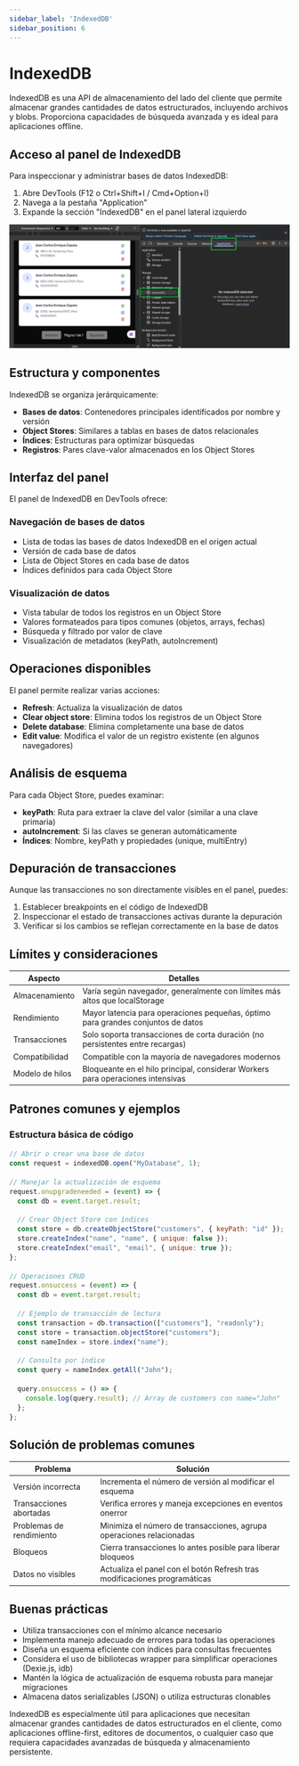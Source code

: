 ```yaml
---
sidebar_label: 'IndexedDB'
sidebar_position: 6
---
```


# IndexedDB

IndexedDB es una API de almacenamiento del lado del cliente que permite almacenar grandes cantidades de datos estructurados, incluyendo archivos y blobs. Proporciona capacidades de búsqueda avanzada y es ideal para aplicaciones offline.

## Acceso al panel de IndexedDB

Para inspeccionar y administrar bases de datos IndexedDB:

1. Abre DevTools (F12 o Ctrl+Shift+I / Cmd+Option+I)
2. Navega a la pestaña "Application"
3. Expande la sección "IndexedDB" en el panel lateral izquierdo

![alt text](img/indexeddb-1.png)

## Estructura y componentes

IndexedDB se organiza jerárquicamente:

- **Bases de datos**: Contenedores principales identificados por nombre y versión
- **Object Stores**: Similares a tablas en bases de datos relacionales
- **Índices**: Estructuras para optimizar búsquedas
- **Registros**: Pares clave-valor almacenados en los Object Stores

## Interfaz del panel

El panel de IndexedDB en DevTools ofrece:

### Navegación de bases de datos

- Lista de todas las bases de datos IndexedDB en el origen actual
- Versión de cada base de datos
- Lista de Object Stores en cada base de datos
- Índices definidos para cada Object Store

### Visualización de datos

- Vista tabular de todos los registros en un Object Store
- Valores formateados para tipos comunes (objetos, arrays, fechas)
- Búsqueda y filtrado por valor de clave
- Visualización de metadatos (keyPath, autoIncrement)

## Operaciones disponibles

El panel permite realizar varias acciones:

- **Refresh**: Actualiza la visualización de datos
- **Clear object store**: Elimina todos los registros de un Object Store
- **Delete database**: Elimina completamente una base de datos
- **Edit value**: Modifica el valor de un registro existente (en algunos navegadores)

## Análisis de esquema

Para cada Object Store, puedes examinar:

- **keyPath**: Ruta para extraer la clave del valor (similar a una clave primaria)
- **autoIncrement**: Si las claves se generan automáticamente
- **Índices**: Nombre, keyPath y propiedades (unique, multiEntry)

## Depuración de transacciones

Aunque las transacciones no son directamente visibles en el panel, puedes:

1. Establecer breakpoints en el código de IndexedDB
2. Inspeccionar el estado de transacciones activas durante la depuración
3. Verificar si los cambios se reflejan correctamente en la base de datos

## Límites y consideraciones

| Aspecto | Detalles |
|---------|----------|
| Almacenamiento | Varía según navegador, generalmente con límites más altos que localStorage |
| Rendimiento | Mayor latencia para operaciones pequeñas, óptimo para grandes conjuntos de datos |
| Transacciones | Solo soporta transacciones de corta duración (no persistentes entre recargas) |
| Compatibilidad | Compatible con la mayoría de navegadores modernos |
| Modelo de hilos | Bloqueante en el hilo principal, considerar Workers para operaciones intensivas |

## Patrones comunes y ejemplos

### Estructura básica de código

```javascript
// Abrir o crear una base de datos
const request = indexedDB.open("MyDatabase", 1);

// Manejar la actualización de esquema
request.onupgradeneeded = (event) => {
  const db = event.target.result;
  
  // Crear Object Store con índices
  const store = db.createObjectStore("customers", { keyPath: "id" });
  store.createIndex("name", "name", { unique: false });
  store.createIndex("email", "email", { unique: true });
};

// Operaciones CRUD
request.onsuccess = (event) => {
  const db = event.target.result;
  
  // Ejemplo de transacción de lectura
  const transaction = db.transaction(["customers"], "readonly");
  const store = transaction.objectStore("customers");
  const nameIndex = store.index("name");
  
  // Consulta por índice
  const query = nameIndex.getAll("John");
  
  query.onsuccess = () => {
    console.log(query.result); // Array de customers con name="John"
  };
};
```

## Solución de problemas comunes

| Problema | Solución |
|----------|----------|
| Versión incorrecta | Incrementa el número de versión al modificar el esquema |
| Transacciones abortadas | Verifica errores y maneja excepciones en eventos onerror |
| Problemas de rendimiento | Minimiza el número de transacciones, agrupa operaciones relacionadas |
| Bloqueos | Cierra transacciones lo antes posible para liberar bloqueos |
| Datos no visibles | Actualiza el panel con el botón Refresh tras modificaciones programáticas |

## Buenas prácticas

- Utiliza transacciones con el mínimo alcance necesario
- Implementa manejo adecuado de errores para todas las operaciones
- Diseña un esquema eficiente con índices para consultas frecuentes
- Considera el uso de bibliotecas wrapper para simplificar operaciones (Dexie.js, idb)
- Mantén la lógica de actualización de esquema robusta para manejar migraciones
- Almacena datos serializables (JSON) o utiliza estructuras clonables

IndexedDB es especialmente útil para aplicaciones que necesitan almacenar grandes cantidades de datos estructurados en el cliente, como aplicaciones offline-first, editores de documentos, o cualquier caso que requiera capacidades avanzadas de búsqueda y almacenamiento persistente.
